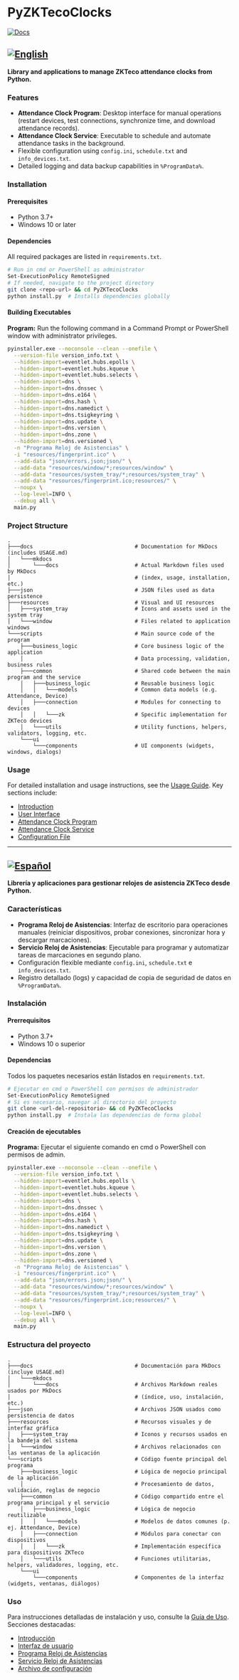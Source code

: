 # PyZKTecoClocks
[![Docs](https://img.shields.io/badge/docs-online-blue.svg)](https://darukio.github.io/PyZKTecoClocks/)

## [![English](https://img.shields.io/badge/language-en-red.svg)](#)

**Library and applications to manage ZKTeco attendance clocks from Python.**

### Features

- **Attendance Clock Program**: Desktop interface for manual operations (restart devices, test connections, synchronize time, and download attendance records).
- **Attendance Clock Service**: Executable to schedule and automate attendance tasks in the background.
- Flexible configuration using `config.ini`, `schedule.txt` and `info_devices.txt`.
- Detailed logging and data backup capabilities in `%ProgramData%`.

### Installation

#### Prerequisites

- Python 3.7+
- Windows 10 or later

#### Dependencies

All required packages are listed in `requirements.txt`.

```bash
# Run in cmd or PowerShell as administrator
Set-ExecutionPolicy RemoteSigned
# If needed, navigate to the project directory
git clone <repo-url> && cd PyZKTecoClocks
python install.py  # Installs dependencies globally
```

#### Building Executables
**Program:**
Run the following command in a Command Prompt or PowerShell window with administrator privileges.
```bash
pyinstaller.exe --noconsole --clean --onefile \
  --version-file version_info.txt \
  --hidden-import=eventlet.hubs.epolls \
  --hidden-import=eventlet.hubs.kqueue \
  --hidden-import=eventlet.hubs.selects \
  --hidden-import=dns \
  --hidden-import=dns.dnssec \
  --hidden-import=dns.e164 \
  --hidden-import=dns.hash \
  --hidden-import=dns.namedict \
  --hidden-import=dns.tsigkeyring \
  --hidden-import=dns.update \
  --hidden-import=dns.version \
  --hidden-import=dns.zone \
  --hidden-import=dns.versioned \
  -n "Programa Reloj de Asistencias" \
  -i "resources/fingerprint.ico" \
  --add-data "json/errors.json;json/" \
  --add-data "resources/window/*;resources/window" \
  --add-data "resources/system_tray/*;resources/system_tray" \
  --add-data "resources/fingerprint.ico;resources/" \
  --noupx \
  --log-level=INFO \
  --debug all \
  main.py
```

### Project Structure
```
.
├───docs                                # Documentation for MkDocs (includes USAGE.md)
│   └───mkdocs
│       └───docs                        # Actual Markdown files used by MkDocs
│                                       # (index, usage, installation, etc.)
├───json                                # JSON files used as data persistence
├───resources                           # Visual and UI resources
│   ├───system_tray                     # Icons and assets used in the system tray
│   └───window                          # Files related to application windows
└───scripts                             # Main source code of the program
    ├───business_logic                  # Core business logic of the application
    │                                   # Data processing, validation, business rules
    ├───common                          # Shared code between the main program and the service
    │   ├───business_logic              # Reusable business logic
    │   │   └───models                  # Common data models (e.g. Attendance, Device)
    │   ├───connection                  # Modules for connecting to devices
    │   │   └───zk                      # Specific implementation for ZKTeco devices
    │   └───utils                       # Utility functions, helpers, validators, logging, etc.
    └───ui
        └───components                  # UI components (widgets, windows, dialogs)
```

### Usage

For detailed installation and usage instructions, see the [Usage Guide](https://darukio.github.io/PyZKTecoClocks/USAGE/). Key sections include:

- [Introduction](https://darukio.github.io/PyZKTecoClocks/USAGE/#introduccion)
- [User Interface](https://darukio.github.io/PyZKTecoClocks/USAGE/#interfaz-de-usuario)
- [Attendance Clock Program](https://darukio.github.io/PyZKTecoClocks/USAGE/#programa-reloj-de-asistencias)
- [Attendance Clock Service](https://darukio.github.io/PyZKTecoClocks/USAGE/#servicio-reloj-de-asistencias)
- [Configuration File](https://darukio.github.io/PyZKTecoClocks/USAGE/#archivo-de-configuracion-configini)

---

## [![Español](https://img.shields.io/badge/language-es-red.svg)](#)

**Librería y aplicaciones para gestionar relojes de asistencia ZKTeco desde Python.**

### Características

- **Programa Reloj de Asistencias**: Interfaz de escritorio para operaciones manuales (reiniciar dispositivos, probar conexiones, sincronizar hora y descargar marcaciones).
- **Servicio Reloj de Asistencias**: Ejecutable para programar y automatizar tareas de marcaciones en segundo plano.
- Configuración flexible mediante `config.ini`, `schedule.txt` e `info_devices.txt`.
- Registro detallado (logs) y capacidad de copia de seguridad de datos en `%ProgramData%`.

### Instalación

#### Prerrequisitos

- Python 3.7+
- Windows 10 o superior

#### Dependencias

Todos los paquetes necesarios están listados en `requirements.txt`.

```bash
# Ejecutar en cmd o PowerShell con permisos de administrador
Set-ExecutionPolicy RemoteSigned
# Si es necesario, navegar al directorio del proyecto
git clone <url-del-repositorio> && cd PyZKTecoClocks
python install.py  # Instala las dependencias de forma global
```

#### Creación de ejecutables

**Programa:**
Ejecutar el siguiente comando en cmd o PowerShell con permisos de admin.
```bash
pyinstaller.exe --noconsole --clean --onefile \
  --version-file version_info.txt \
  --hidden-import=eventlet.hubs.epolls \
  --hidden-import=eventlet.hubs.kqueue \
  --hidden-import=eventlet.hubs.selects \
  --hidden-import=dns \
  --hidden-import=dns.dnssec \
  --hidden-import=dns.e164 \
  --hidden-import=dns.hash \
  --hidden-import=dns.namedict \
  --hidden-import=dns.tsigkeyring \
  --hidden-import=dns.update \
  --hidden-import=dns.version \
  --hidden-import=dns.zone \
  --hidden-import=dns.versioned \
  -n "Programa Reloj de Asistencias" \
  -i "resources/fingerprint.ico" \
  --add-data "json/errors.json;json/" \
  --add-data "resources/window/*;resources/window" \
  --add-data "resources/system_tray/*;resources/system_tray" \
  --add-data "resources/fingerprint.ico;resources/" \
  --noupx \
  --log-level=INFO \
  --debug all \
  main.py
```

### Estructura del proyecto

```
.
├───docs                                # Documentación para MkDocs (incluye USAGE.md)
│   └───mkdocs
│       └───docs                        # Archivos Markdown reales usados por MkDocs
│                                       # (índice, uso, instalación, etc.)
├───json                                # Archivos JSON usados como persistencia de datos
├───resources                           # Recursos visuales y de interfaz gráfica
│   ├───system_tray                     # Iconos y recursos usados en la bandeja del sistema
│   └───window                          # Archivos relacionados con las ventanas de la aplicación
└───scripts                             # Código fuente principal del programa
    ├───business_logic                  # Lógica de negocio principal de la aplicación
    │                                   # Procesamiento de datos, validación, reglas de negocio
    ├───common                          # Código compartido entre el programa principal y el servicio
    │   ├───business_logic              # Lógica de negocio reutilizable
    │   │   └───models                  # Modelos de datos comunes (p. ej. Attendance, Device)
    │   ├───connection                  # Módulos para conectar con dispositivos
    │   │   └───zk                      # Implementación específica para dispositivos ZKTeco
    │   └───utils                       # Funciones utilitarias, helpers, validadores, logging, etc.
    └───ui
        └───components                  # Componentes de la interfaz (widgets, ventanas, diálogos)
```

### Uso

Para instrucciones detalladas de instalación y uso, consulte la [Guía de Uso](https://darukio.github.io/PyZKTecoClocks/USAGE/). Secciones destacadas:

- [Introducción](https://darukio.github.io/PyZKTecoClocks/USAGE/#introduccion)
- [Interfaz de usuario](https://darukio.github.io/PyZKTecoClocks/USAGE/#interfaz-de-usuario)
- [Programa Reloj de Asistencias](https://darukio.github.io/PyZKTecoClocks/USAGE/#programa-reloj-de-asistencias)
- [Servicio Reloj de Asistencias](https://darukio.github.io/PyZKTecoClocks/USAGE/#servicio-reloj-de-asistencias)
- [Archivo de configuración](https://darukio.github.io/PyZKTecoClocks/USAGE/#archivo-de-configuracion-configini)

